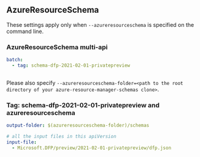 ## AzureResourceSchema

These settings apply only when `--azureresourceschema` is specified on the command line.

### AzureResourceSchema multi-api

``` yaml $(azureresourceschema) && $(multiapi)
batch:
  - tag: schema-dfp-2021-02-01-privatepreview
  
```

Please also specify `--azureresourceschema-folder=<path to the root directory of your azure-resource-manager-schemas clone>`.

### Tag: schema-dfp-2021-02-01-privatepreview and azureresourceschema

``` yaml $(tag) == 'schema-dfp-2021-02-01-privatepreview' && $(azureresourceschema)
output-folder: $(azureresourceschema-folder)/schemas

# all the input files in this apiVersion
input-file:
  - Microsoft.DFP/preview/2021-02-01-privatepreview/dfp.json
```
